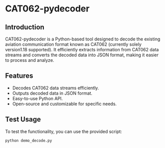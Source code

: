 # CAT062-pydecoder

## Introduction
CAT062-pydecoder is a Python-based tool designed to decode the existing aviation communication format known as CAT062 (currently solely version1.18 supported). It efficiently extracts information from CAT062 data streams and converts the decoded data into JSON format, making it easier to process and analyze.

## Features
- Decodes CAT062 data streams efficiently.
- Outputs decoded data in JSON format.
- Easy-to-use Python API.
- Open-source and customizable for specific needs.

## Test Usage
To test the functionality, you can use the provided script:
```bash
python demo_decode.py
```

